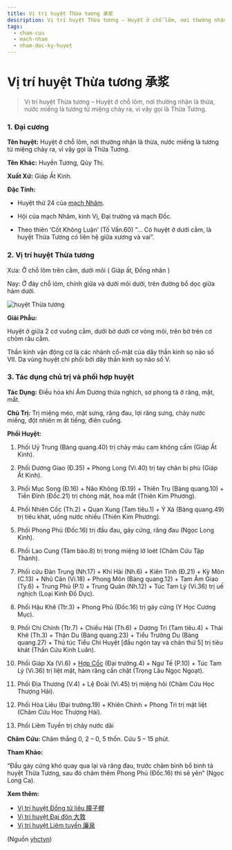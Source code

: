 ```yaml
---
title: Vị trí huyệt Thừa tương 承浆
description: Vị trí huyệt Thừa tương – Huyệt ở chỗ lõm, nơi thường nhận là thừa, nước miếng là tương từ miệng chảy ra, vì vậy gọi là Thừa Tương.
tags:
  - cham-cuu
  - mach-nham
  - nham-doc-ky-huyet
---
```


# Vị trí huyệt Thừa tương 承浆 

> Vị trí huyệt Thừa tương – Huyệt ở chỗ lõm, nơi thường nhận là thừa, nước miếng là tương từ miệng chảy ra, vì vậy gọi là Thừa Tương.

### 1. Đại cương

**Tên huyệt:** Huyệt ở chỗ lõm, nơi thường nhận là thừa, nước miếng là tương từ miệng chảy ra, vì vậy gọi là Thừa Tương.

**Tên** **Khác:** Huyền Tương, Qủy Thị.

**Xuất Xứ:** Giáp Ất Kinh.

**Đặc Tính:**

+ Huyệt thứ 24 của [mạch Nhâm](/yhctvn/dai-cuong-mach-nham).

+ Hội của mạch Nhâm, kinh Vị, Đại trường và mạch Đốc.

+ Theo thiên ‘Cốt Không Luận’ (Tố Vấn.60) “… Có huyệt ở dưới cằm, là huyệt Thừa Tương có liên hệ giữa xương và vai”.

### 2. Vị trí huyệt Thừa tương

Xưa: Ở chỗ lõm trên cằm, dưới môi ( Giáp ất, Đồng nhân )

Nay: Ở đáy chỗ lõm, chính giữa và dưới môi dưới, trên đường bổ dọc giữa hàm dưới.

![huyệt Thừa tương](/imgs/yhctvn/huyet-thua-tuong-300x168.jpg)

**Giải Phẫu:**

Huyệt ở giữa 2 cơ vuông cằm, dưới bờ dưới cơ vòng môi, trên bờ trên cơ chòm râu cằm.

Thần kinh vận động cơ là các nhánh cổ-mặt của dây thần kinh sọ não số VII. Da vùng huyệt chi phối bởi dây thần kinh sọ não số V.

### 3. Tác dụng chủ trị và phối hợp huyệt

**Tác Dụng:** Điều hòa khí Âm Dương thừa nghịch, sơ phong tà ở răng, mặt, mắt.

**Chủ Trị:** Trị miệng méo, mặt sưng, răng đau, lợi răng sưng, chảy nước miếng, đột nhiên m ất tiếng, điên cuồng.

**Phối Huyệt:**

1. Phối Uỷ Trung (Bàng quang.40) trị chảy máu cam không cầm (Giáp Ất Kinh).
2. Phối Dương Giao (Đ.35) + Phong Long (Vi.40) trị tay chân bị phù (Giáp Ất Kinh).
3. Phối Mục Song (Đ.16) + Não Không (Đ.19) + Thiên Trụ (Bàng quang.10) + Tiền Đỉnh (Đốc.21) trị chóng mặt, hoa mắt (Thiên Kim Phương).
4. Phối Nhiên Cốc (Th.2) + Quan Xung (Tam tiêu.1) + Ý Xá (Bàng quang.49) trị tiêu khát, uống nước nhiều (Thiên Kim Phương).
5. Phối Phong Phủ (Đốc.16) trị đầu đau, gáy cứng, răng đau (Ngọc Long Kinh).
6. Phối Lao Cung (Tâm bào.8) trị trong miệng lở loét (Châm Cứu Tập Thành).
7. Phối cứu Đàn Trung (Nh.17) + Khí Hải (Nh.6) + Kiên Tỉnh (Đ.21) + Kỳ Môn (C.13) + Nhũ Căn (Vi.18) + Phong Môn (Bàng quang.12) + Tam Âm Giao (Ty.6) + Trung Phủ (P.1) + Trung Quản (Nh.12) + Túc Tam Lý (Vi.36) trị uế nghịch (Loại Kinh Đồ Dực).

8. Phối Hậu Khê (Ttr.3) + Phong Phủ (Đốc.16) trị gáy cứng (Y Học Cương Mục).
9. Phối Chi Chính (Ttr.7) + Chiếu Hải (Th.6) + Dương Trì (Tam tiêu.4) + Thái Khê (Th.3) + Thận Du (Bàng quang.23) + Tiểu Trường Du (Bàng quang.27) + Thủ túc Tiểu Chỉ Huyệt [đầu ngón tay và chân thứ 5] trị tiêu khát (Thần Cứu Kinh Luân).
10. Phối Giáp Xa (Vi.6) + [Hợp Cốc](/yhctvn/huyet-hop-coc-%e5%90%88-%e8%b0%b7) (Đại trường.4) + Ngư Tế (P.10) + Túc Tam Lý (Vi.36) trị liệt mặt, hàm răng cắn chặt (Trọng Lâu Ngọc Ngoạt).
11. Phối Địa Thương (V.4) + Lệ Đoài (Vi.45) trị miệng hôi (Châm Cứu Học Thượng Hải).
12. Phối Hòa Liêu (Đại trường.19) + Khiên Chính + Phong Trì trị mặt liệt (Châm Cứu Học Thượng Hải).
13. Phối Liêm Tuyền trị chảy nước dãi

**Châm Cứu:** Châm thẳng 0, 2 – 0, 5 thốn. Cứu 5 – 15 phút.

**Tham Khảo:**

“Đầu gáy cứng khó quay qua lại và răng đau, trước châm bình bổ bình tả huyệt Thừa Tương, sau đó châm thêm Phong Phủ (Đốc.16) thì sẽ yên” (Ngọc Long Ca).

**Xem thêm:**

* [Vị trí huyệt Đồng tử liêu 瞳子髎](/yhctvn/vi-tri-huyet-dong-tu-lieu-%e7%9e%b3%e5%ad%90%e9%ab%8e)
* [Vị trí huyệt Đại đôn 大敦](/yhctvn/vi-tri-huyet-dai-don-%e5%a4%a7%e6%95%a6)
* [Vị trí huyệt Liêm tuyền 廉泉](/yhctvn/vi-tri-huyet-liem-tuyen-%e5%bb%89%e6%b3%89)

(Nguồn <a href="https://yhctvn.com/vi-tri-huyet-thua-tuong-承浆/" target="_blank">yhctvn</a>)
